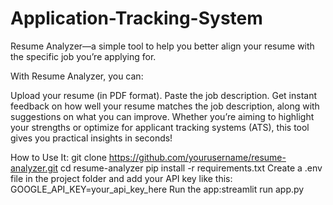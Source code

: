 # Application-Tracking-System
Resume Analyzer—a simple tool to help you better align your resume with the specific job you’re applying for.

With Resume Analyzer, you can:

Upload your resume (in PDF format).
Paste the job description.
Get instant feedback on how well your resume matches the job description, along with suggestions on what you can improve.
Whether you’re aiming to highlight your strengths or optimize for applicant tracking systems (ATS), this tool gives you practical insights in seconds!

How to Use It:
git clone https://github.com/yourusername/resume-analyzer.git
cd resume-analyzer
pip install -r requirements.txt
Create a .env file in the project folder and add your API key like this: GOOGLE_API_KEY=your_api_key_here
Run the app:streamlit run app.py



